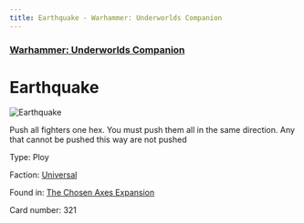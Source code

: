 ```yaml
---
title: Earthquake - Warhammer: Underworlds Companion
---
```


### [Warhammer: Underworlds Companion](https://guidokessels.github.io/wh-underworlds)

  

# Earthquake

![Earthquake](https://warhammerunderworlds.com/wp-content/uploads/sites/6/2018/02/321_ENG.png)

Push all fighters one hex. You must push them all in the same direction. Any that cannot be pushed this way are not pushed

Type: Ploy

Faction: [Universal](https://guidokessels.github.io/wh-underworlds/factions/universal)

Found in: [The Chosen Axes Expansion](https://guidokessels.github.io/wh-underworlds/locations/the-chosen-axes-expansion)

Card number: 321
